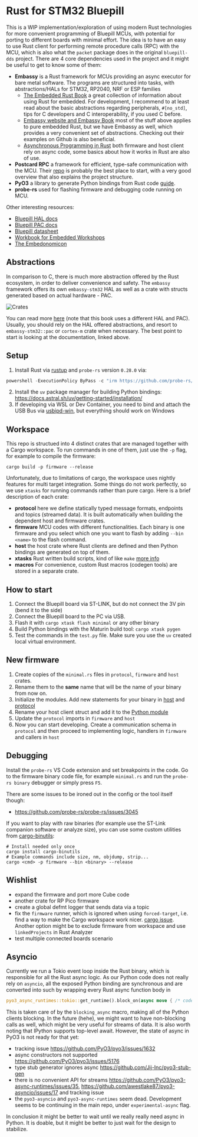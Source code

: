 # Rust for STM32 Bluepill

This is a WIP implementation/exploration of using modern Rust technologies for more convenient programming of Bluepill MCUs, with potential for porting to different boards with minimal effort. The idea is to have an easy to use Rust client for performing remote procedure calls (RPC) with the MCU, which is also what the `packet` package does in the original `bluepill-dds` project. There are 4 core dependencies used in the project and it might be useful to get to know some of them:

- **Embassy** is a Rust framework for MCUs providing an async executor for bare metal software. The programs are structured into tasks, with abstractions/HALs for STM32, RP2040, NRF or ESP families
    - [The Embedded Rust Book](https://docs.rust-embedded.org/book/) a great collection of information about using Rust for embedded. For development, I recommend to at least read about the basic abstractions regarding peripherals, `#[no_std]`, tips for C developers and C interoperability, if you used C before.
    - [Embassy website and Embassy Book](https://embassy.dev/) most of the stuff above applies to pure embedded Rust, but we have Embassy as well, which provides a very convenient set of abstractions. Checking out their examples on Github is also beneficial.
    - [Asynchronous Programming in Rust](https://rust-lang.github.io/async-book/) both firmware and host client rely on async code, some basics about how it works in Rust are also of use.
- **Postcard RPC** a framework for efficient, type-safe communication with the MCU. Their [repo](https://github.com/jamesmunns/postcard-rpc?tab=readme-ov-file) is probably the best place to start, with a very good overview that also explains the project structure.
- **PyO3** a library to generate Python bindings from Rust code [guide](https://pyo3.rs/).
- **probe-rs** used for flashing firmware and debugging code running on MCU.

Other interesting resources:
- [Bluepill HAL docs](https://docs.embassy.dev/embassy-stm32/git/stm32f103c8/index.html)
- [Bluepill PAC docs](https://docs.embassy.dev/stm32-metapac/git/stm32f103c8/index.html)
- [Bluepill datasheet](https://www.st.com/resource/en/datasheet/stm32f103c8.pdf)
- [Workbook for Embedded Workshops](https://embedded-trainings.ferrous-systems.com/preparations)
- [The Embedonomicon](https://docs.rust-embedded.org/embedonomicon/preface.html)

## Abstractions

In comparison to C, there is much more abstraction offered by the Rust ecosystem, in order to deliver convenience and safety. The `embassy` framework offers its own `embassy-stm32` HAL as well as a crate with structs generated based on actual hardware - PAC.

![Crates](./docs/crates.png)

You can read more [here](https://docs.rust-embedded.org/book/start/registers.html) (note that this book uses a different HAL and PAC). Usually, you should rely on the HAL offered abstractions, and resort to `embassy-stm32::pac` or `cortex-m` crate when necessary. The best point to start is looking at the documentation, linked above.

## Setup

1. Install Rust via [rustup](https://www.rust-lang.org/tools/install) and `probe-rs` version `0.28.0` via:
```powershell
powershell -ExecutionPolicy ByPass -c "irm https://github.com/probe-rs/probe-rs/releases/download/v0.28.0/probe-rs-tools-installer.ps1 | iex"
```
2. Install the `uv` package manager for building Python bindings: https://docs.astral.sh/uv/getting-started/installation/
3. If developing via WSL or Dev Container, you need to bind and attach the USB Bus via [usbipd-win](https://learn.microsoft.com/en-us/windows/wsl/connect-usb), but everything should work on Windows

## Workspace

This repo is structued into 4 distinct crates that are managed together with a Cargo workspace. To run commands in one of them, just use the `-p` flag, for example to compile the firmware:

```
cargo build -p firmware --release
```

Unfortunately, due to limitations of cargo, the workspace uses nightly features for multi target integration. Some things do not work perfectly, so we use `xtasks` for running commands rather than pure cargo.
Here is a brief description of each crate:

- **protocol** here we define statically typed message formats, endpoints and topics (streamed data). It is built automatically when building the dependent host and firmware crates.
- **firmware** MCU codes with different functionalities. Each binary is one firmware and you select which one you want to flash by adding `--bin <name>` to the flash command.
- **host** the host crate where Rust clients are defined and then Python bindings are generated on top of them.
- **xtasks** Rust written build scripts, kind of like `make` [more info](https://github.com/matklad/cargo-xtask)
- **macros** For convenience, custom Rust macros (codegen tools) are stored in a separate crate.

## How to start

1. Connect the Bluepill board via ST-LINK, but do not connect the 3V pin (bend it to the side)
2. Connect the Bluepill board to the PC via USB.
3. Flash it with `cargo xtask flash minimal` or any other binary
4. Build Python bindings with the Maturin build tool: `cargo xtask pygen`
5. Test the commands in the `test.py` file. Make sure you use the `uv` created local virtual environment.

## New firmware

1. Create copies of the `minimal.rs` files in `protocol`, `firmware` and `host` crates.
2. Rename them to the **same** name that will be the name of your binary from now on.
3. Initialize the modules. Add new statements for your binary in [host](host/src/hosts/mod.rs) and [protocol](protocol/src/lib.rs)
4. Rename your host client struct and add it to the [Python module](host/src/lib.rs)
5. Update the `protocol` imports in `firmware` and `host`
6. Now you can start developing. Create a communication schema in `protocol` and then proceed to implementing logic, handlers in `firmware` and callers in `host`

## Debugging

Install the `probe-rs` VS Code extension and set breakpoints in the code. Go to the firmware binary code file, for example `minimal.rs` and run the `probe-rs binary` debugger or simply press `F5`.

There are some issues to be ironed out in the config or the tool itself though:
- https://github.com/probe-rs/probe-rs/issues/3045

If you want to play with raw binaries (for example use the ST-Link companion software or analyze size), you can use some custom utilities from [cargo-binutils](https://github.com/rust-embedded/cargo-binutils):
```shell
# Install needed only once
cargo install cargo-binutils
# Example commands include size, nm, objdump, strip...
cargo <cmd> -p firmware --bin <binary> --release
```

## Wishlist

- expand the firmware and port more Cube code
- another crate for RP Pico firmware
- create a global defmt logger that sends data via a topic 
- fix the `firmware` runner, which is ignored when using `forced-target`, i.e. find a way to make the Cargo workspace work nicer. [cargo issue](https://github.com/rust-lang/cargo/issues/14833). Another option might be to exclude firmware from workspace and use `linkedProjects` in Rust Analyzer
- test multiple connected boards scenario

## Asyncio

Currently we run a Tokio event loop inside the Rust binary, which is responsible for all the Rust async logic. As our Python code does not really rely on `asyncio`, all the exposed Python binding are synchronous and are converted into such by wrapping every Rust async function body in 

```rust
pyo3_async_runtimes::tokio::get_runtime().block_on(async move { /* code */ }) 
```

This is taken care of by the `blocking_async` macro, making all of the Python clients blocking. In the future (hehe), we might want to have non-blocking calls as well, which might be very useful for streams of data. It is also worth noting that IPython supports top-level await. However, the state of async in PyO3 is not ready for that yet:

- tracking issue https://github.com/PyO3/pyo3/issues/1632
- async constructors not supported https://github.com/PyO3/pyo3/issues/5176
- type stub generator ignores async https://github.com/Jij-Inc/pyo3-stub-gen
- there is no convenient API for streams https://github.com/PyO3/pyo3-async-runtimes/issues/35, https://github.com/awestlake87/pyo3-asyncio/issues/17 and tracking issue
- the `pyo3-asyncio` and `pyo3-async-runtimes` seem dead. Development seems to be continuing in the main repo, under `experimental-async` flag.

In conclusion it might be better to wait until we really really need async in Python. It is doable, but it might be better to just wait for the design to stabilize.